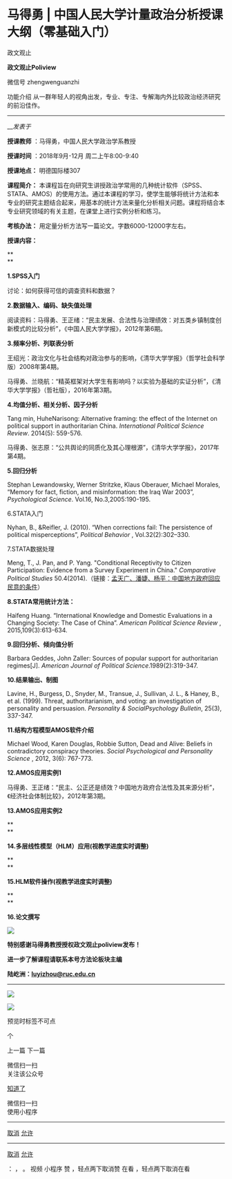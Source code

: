 

#  马得勇 | 中国人民大学计量政治分析授课大纲（零基础入门）

政文观止  

**政文观止Poliview** 

微信号 zhengwenguanzhi

功能介绍 从一群年轻人的视角出发，专业、专注、专解海内外比较政治经济研究的前沿佳作。

____

___发表于_


**授课教师** ：马得勇，中国人民大学政治学系教授  

 **授课时间** ：2018年9月-12月 周二上午8:00-9:40

 **授课地点：** 明德国际楼307

 **课程简介：**
本课程旨在向研究生讲授政治学常用的几种统计软件（SPSS、STATA、AMOS）的使用方法。通过本课程的学习，使学生能够将统计方法和本专业的研究主题结合起来，用基本的统计方法来量化分析相关问题。课程将结合本专业研究领域的有关主题，在课堂上进行实例分析和练习。

 **考核办法：** 用定量分析方法写一篇论文。字数6000-12000字左右。

 **授课内容：**

 **  
**

 **1.SPSS入门**

讨论：如何获得可信的调查资料和数据？

  

 **2.数据输入、编码、缺失值处理**

阅读资料：马得勇、王正绪：“民主发展、合法性与治理绩效：对五类乡镇制度创新模式的比较分析”，《中国人民大学学报》，2012年第6期。

  

 **3.频率分析、列联表分析**

王绍光：政治文化与社会结构对政治参与的影响，《清华大学学报》（哲学社会科学版）2008年第4期。

马得勇、兰晓航：“精英框架对大学生有影响吗？以实验为基础的实证分析”，《清华大学学报》（哲社版），2016年第3期。

  

 **4.均值分析、相关分析、因子分析**

Tang min, HuheNarisong: Alternative framing: the effect of the Internet on
political support in authoritarian China. _International Political Science
Review_. 2014(5): 559-576.

马得勇、张志原：“公共舆论的同质化及其心理根源”，《清华大学学报》，2017年第4期。

  

 **5.回归分析**

Stephan Lewandowsky, Werner Stritzke, Klaus Oberauer, Michael Morales, “Memory
for fact, fiction, and misinformation: the Iraq War 2003”, _Psychological
Science_. Vol.16, No.3,2005:190-195.

  

6.STATA入门

Nyhan, B., &Reifler, J. (2010). “When corrections fail: The persistence of
political misperceptions”, _Political Behavior_ , Vol.32(2):302–330.

  

7.STATA数据处理

Meng, T., J. Pan, and P. Yang. "Conditional Receptivity to Citizen
Participation: Evidence from a Survey Experiment in China." _Comparative
Political Studies_
50.4(2014).（链接：[孟天广、潘婕、杨平：中国地方政府回应民意的条件](http://mp.weixin.qq.com/s?__biz=MzI5ODY0MTQ1OA==&mid=2247483696&idx=1&sn=e7a16591f5a02054b442d032d1e15e09&chksm=eca3f06ddbd4797b2d15639f859a22f7e38abe496ddd95be31f76f22146e7277d9fa5a656f45&scene=21#wechat_redirect)）

  

 **8.STATA常用统计方法：**

Haifeng Huang. “International Knowledge and Domestic Evaluations in a Changing
Society: The Case of China”. _American Political Science Review_ ,
2015,109(3):613-634.

  

 **9.回归分析、倾向值分析**

Barbara Geddes, John Zaller: Sources of popular support for authoritarian
regimes[J]. _American Journal of Political Science_.1989(2):319-347.

  

 **10.结果输出、制图**

Lavine, H., Burgess, D., Snyder, M., Transue, J., Sullivan, J. L., & Haney,
B., et al. (1999). Threat, authoritarianism, and voting: an investigation of
personality and persuasion. _Personality & SocialPsychology Bulletin_, 25(3),
337-347.

  

 **11.结构方程模型AMOS软件介绍**

Michael Wood, Karen Douglas, Robbie Sutton, Dead and Alive: Beliefs in
contradictory conspiracy theories. _Social Psychological and Personality
Science_ , 2012, 3(6): 767-773.

  

 **12.AMOS应用实例1**

马得勇、王正绪：“民主、公正还是绩效？中国地方政府合法性及其来源分析”，《经济社会体制比较》，2012年第3期。

  

 **13.AMOS应用实例2**

 **  
**

 **14.多层线性模型（HLM）应用(视教学进度实时调整)**

 **  
**

 **15.HLM软件操作(视教学进度实时调整)**

 **  
**

 **16.论文撰写**

  

![](/images/519/2.jpeg)

  

 **特别感谢马得勇教授授权政文观止poliview发布！**

 **进一步了解课程请联系本号方法论板块主编**

 **陆屹洲：luyizhou@ruc.edu.cn**

 ****

![](/images/519/3.png)

  

![](/images/519/4.png)

  

预览时标签不可点



个

上一篇 下一篇



微信扫一扫  
关注该公众号

[知道了](javascript:;)

 微信扫一扫  
使用小程序

****

[取消](javascript:void\(0\);) [允许](javascript:void\(0\);)

****

[取消](javascript:void\(0\);) [允许](javascript:void\(0\);)

： ， 。 视频 小程序 赞 ，轻点两下取消赞 在看 ，轻点两下取消在看

